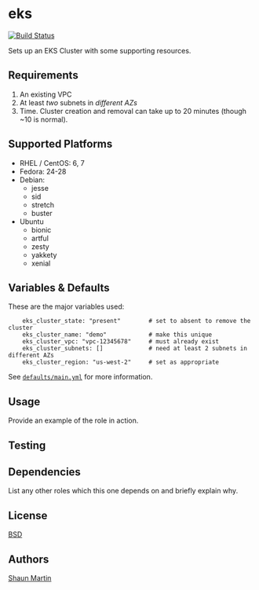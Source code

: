 # eks

[![Build Status](https://travis-ci.org/inhumantsar/ansible-role-eks.svg?branch=master)](https://travis-ci.org/inhumantsar/ansible-role-eks)

Sets up an EKS Cluster with some supporting resources.

## Requirements

1. An existing VPC
2. At least *two* subnets in *different AZs*
3. Time. Cluster creation and removal can take up to 20 minutes (though ~10 is normal).


## Supported Platforms

* RHEL / CentOS: 6, 7      
* Fedora: 24-28      
* Debian:
    - jesse
    - sid
    - stretch
    - buster      
* Ubuntu
    - bionic
    - artful
    - zesty
    - yakkety
    - xenial


## Variables & Defaults

These are the major variables used:

        eks_cluster_state: "present"        # set to absent to remove the cluster
        eks_cluster_name: "demo"            # make this unique
        eks_cluster_vpc: "vpc-12345678"     # must already exist
        eks_cluster_subnets: []             # need at least 2 subnets in different AZs
        eks_cluster_region: "us-west-2"     # set as appropriate

See [`defaults/main.yml`](defaults/main.yml) for more information.

## Usage

Provide an example of the role in action.

## Testing

## Dependencies

List any other roles which this one depends on and briefly explain why.

## License
[BSD](LICENSE)

## Authors
[Shaun Martin](https://github.com/inhumantsar)